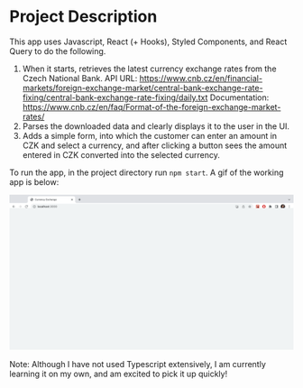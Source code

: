 # Project Description

This app uses Javascript, React (+ Hooks), Styled Components, and React Query to do the following. 

1. When it starts, retrieves the latest currency exchange rates from the Czech National Bank.
   API URL: https://www.cnb.cz/en/financial-markets/foreign-exchange-market/central-bank-exchange-rate-fixing/central-bank-exchange-rate-fixing/daily.txt
   Documentation: https://www.cnb.cz/en/faq/Format-of-the-foreign-exchange-market-rates/
2. Parses the downloaded data and clearly displays it to the user in the UI.
3. Adds a simple form, into which the customer can enter an amount in CZK and select a currency, and after clicking a button sees the amount entered in CZK converted into the selected currency.

To run the app, in the project directory run `npm start`. A gif of the working app is below: 

![](https://github.com/iamrita/momence-coding-challenge/blob/main/sample_video.gif)


Note: Although I have not used Typescript extensively, I am currently learning it on my own, and am excited to pick it up quickly!

